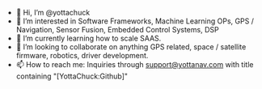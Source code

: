 - 👋 Hi, I’m @yottachuck
- 👀 I’m interested in Software Frameworks, Machine Learning OPs, GPS / Navigation, Sensor Fusion, Embedded Control Systems, DSP
- 🌱 I’m currently learning how to scale SAAS.
- 💞️ I’m looking to collaborate on anything GPS related, space / satellite firmware, robotics, driver development.
- 📫 How to reach me: Inquiries through <support@yottanav.com> with title containing "[YottaChuck:Github]"
